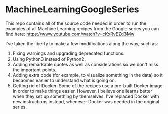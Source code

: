 # MachineLearningGoogleSeries

This repo contains all of the source code needed in order to run the examples of all Machine Learning recipes from the Google series you can find here: https://www.youtube.com/watch?v=cKxRvEZd3Mw

I've taken the liberty to make a few modifications along the way, such as:

1) Fixing warnings and upgrading deprecated functions.
2) Using Python3 instead of Python2.
3) Adding remarkable quotes as well as considerations so we don't miss the important points.
4) Adding extra code (for example, to visualize something in the data) so it becaomes easier to understand what is going on.
5) Getting rid of Docker. Some of the recipes use a pre-built Docker image in order to make things easier. However, I believe one learns better when they set up something by themselves. I've replaced Docker with new instructions instead, whenever Docker was needed in the original series.
